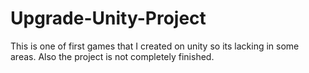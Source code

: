 # Upgrade-Unity-Project
 This is one of first games that I created on unity so its lacking in some areas. Also the project is not completely finished.
